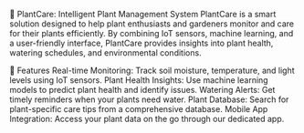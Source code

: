 
🌱 PlantCare: Intelligent Plant Management System
PlantCare is a smart solution designed to help plant enthusiasts and gardeners monitor and care for their plants efficiently. By combining IoT sensors, machine learning, and a user-friendly interface, PlantCare provides insights into plant health, watering schedules, and environmental conditions.

🚀 Features
Real-time Monitoring: Track soil moisture, temperature, and light levels using IoT sensors.
Plant Health Insights: Use machine learning models to predict plant health and identify issues.
Watering Alerts: Get timely reminders when your plants need water.
Plant Database: Search for plant-specific care tips from a comprehensive database.
Mobile App Integration: Access your plant data on the go through our dedicated app.
